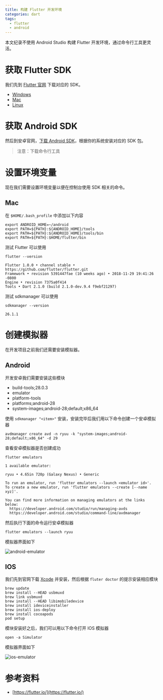 ```yaml
---
title: 构建 Flutter 开发环境
categories: dart
tags:
  - flutter
  - android
---
```


本文纪录不使用 Android Studio 构建 Flutter 开发环境，通过命令行工具更灵活。

<!-- more -->

# 获取 Flutter SDK

我们先到 [Flutter 官网](https://flutter.io/docs/get-started/install) 下载对应的 SDK。

* [Windows](https://flutter.io/docs/get-started/install/windows)
* [Mac](https://flutter.io/docs/get-started/install/windows)
* [Linux](https://flutter.io/docs/get-started/install/linux)

# 获取 Android SDK

然后到安卓官网，[下载 Android SDK](https://developer.android.com/studio/)，根据你的系统安装对应的 SDK 包。

> 注意：下载命令行工具

# 设置环境变量

现在我们需要设置环境变量以便在控制台使用 SDK 相关的命令。

## Mac

在 `$HOME/.bash_profile` 中添加以下内容

```
export ANDROID_HOME=~/android
export PATH=${PATH}:${ANDROID_HOME}/tools
export PATH=${PATH}:${ANDROID_HOME}/tools/bin
export PATH=${PATH}:$HOME/flutter/bin
```

测试 Flutter 可以使用

```
flutter --version

Flutter 1.0.0 • channel stable • https://github.com/flutter/flutter.git
Framework • revision 5391447fae (10 weeks ago) • 2018-11-29 19:41:26 -0800
Engine • revision 7375a0f414
Tools • Dart 2.1.0 (build 2.1.0-dev.9.4 f9ebf21297)
```

测试 sdkmanager 可以使用

```
sdkmanager --version

26.1.1
```

# 创建模拟器

在开发项目之前我们还需要安装模拟器。

## Android

开发安卓我们需要安装这些模块

* build-tools;28.0.3
* emulator
* platform-tools
* platforms;android-28
* system-images;android-28;default;x86_64

使用 `sdkmanager "<item>"` 安装，安装完毕后我们用以下命令创建一个安卓模拟器

```
avdmanager create avd -n ryuu -k "system-images;android-28;default;x86_64" -d 29
```

查看安卓模拟器是否创建成功

```
flutter emulators

1 available emulator:

ryuu • 4.65in 720p (Galaxy Nexus) • Generic

To run an emulator, run 'flutter emulators --launch <emulator id>'.
To create a new emulator, run 'flutter emulators --create [--name xyz]'.

You can find more information on managing emulators at the links below:
  https://developer.android.com/studio/run/managing-avds
  https://developer.android.com/studio/command-line/avdmanager
```

然后执行下面的命令运行安卓模拟器

```
flutter emulators --launch ryuu
```

模拟器界面如下

![android-emulator](./android-emulator.png)

## IOS

我们先到官网下载 [Xcode](https://developer.apple.com/xcode/download/) 并安装，然后根据 `fluter doctor` 的提示安装相应模块

```
brew update
brew install --HEAD usbmuxd
brew link usbmuxd
brew install --HEAD libimobiledevice
brew install ideviceinstaller
brew install ios-deploy
brew install cocoapods
pod setup
```

模块安装好之后，我们可以用以下命令打开 IOS 模拟器

```
open -a Simulator
```

模拟器界面如下

![ios-emulator](./ios-emulator.png)

# 参考资料

* [https://flutter.io/](https://flutter.io/)
